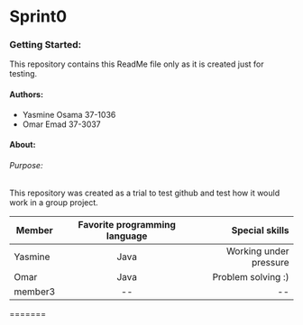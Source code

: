 # Sprint0
### Getting Started:
This repository contains this ReadMe file only as it is created just for testing.
#### Authors:
  - Yasmine Osama  37-1036
  - Omar Emad 37-3037
#### About:
###### Purpose:
This repository was created as a trial to test github and test how it would work
in a group project.

| Member    |Favorite programming language |  Special skills |
|----------|:-------------:|------:|
| Yasmine |  Java | Working under pressure |
| Omar |    Java   |   Problem solving :) |
| member3 | -- |    -- |
=======
